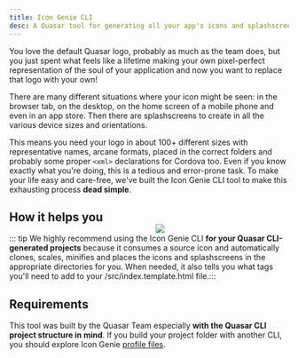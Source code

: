 ```yaml
---
title: Icon Genie CLI
desc: A Quasar tool for generating all your app's icons and splashscreens in 100+ formats.
---
```


You love the default Quasar logo, probably as much as the team does, but you just spent what feels like a lifetime making your own pixel-perfect representation of the soul of your application and now you want to replace that logo with your own!

There are many different situations where your icon might be seen: in the browser tab, on the desktop, on the home screen of a mobile phone and even in an app store. Then there are splashscreens to create in all the various device sizes and orientations.

This means you need your logo in about 100+ different sizes with representative names, arcane formats, placed in the correct folders and probably some proper `<xml>` declarations for Cordova too. Even if you know exactly what you're doing, this is a tedious and error-prone task. To make your life easy and care-free, we've built the Icon Genie CLI tool to make this exhausting process **dead simple**.

<img src="https://cdn.quasar.dev/img/iconfactory.png" style="float:right;max-width:15%;min-width:240px;padding-top:40px" />

## How it helps you

::: tip We highly recommend using the Icon Genie CLI **for your Quasar CLI-generated projects** because it consumes a source icon and automatically clones, scales, minifies and places the icons and splashscreens in the appropriate directories for you. When needed, it also tells you what tags you'll need to add to your /src/index.template.html file.:::

## Requirements

This tool was built by the Quasar Team especially **with the Quasar CLI project structure in mind**. If you build your project folder with another CLI, you should explore Icon Genie [profile files](/icongenie/profile-files).
